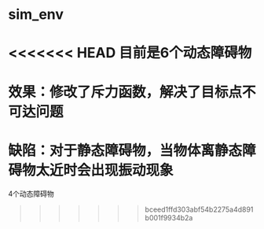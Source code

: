 # sim_env
<<<<<<< HEAD
目前是6个动态障碍物
=======
# 效果：修改了斥力函数，解决了目标点不可达问题
# 缺陷：对于静态障碍物，当物体离静态障碍物太近时会出现振动现象
4个动态障碍物
>>>>>>> bceed1ffd303abf54b2275a4d891b001f9934b2a
